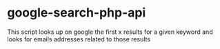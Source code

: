 # google-search-php-api


This script looks up on google the first x results for a given keyword and looks for emails addresses related to those results
